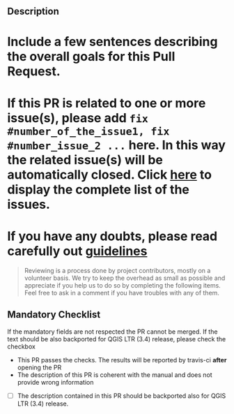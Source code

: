 ## Description

# Include a few sentences describing the overall goals for this Pull Request.

# If this PR is related to one or more issue(s), please add `fix #number_of_the_issue1, fix #number_issue_2 ...` here. In this way the related issue(s) will be automatically closed. Click [here](https://github.com/qgis/QGIS-Documentation/issues) to display the complete list of the issues.

# If you have any doubts, please read carefully out [guidelines](https://docs.qgis.org/testing/en/docs/documentation_guidelines/index.html)

> Reviewing is a process done by project contributors, mostly on a volunteer basis. We try to keep the overhead as small as possible and appreciate if you help us to do so by completing the following items. Feel free to ask in a comment if you have troubles with any of them.

## Mandatory Checklist

If the mandatory fields are not respected the PR cannot be merged. If the text should be also backported for QGIS LTR (3.4) release, please check the checkbox

- This PR passes the checks. The results will be reported by travis-ci **after** opening the PR
- The description of this PR is coherent with the manual and does not provide wrong information
- [ ] The description contained in this PR should be backported also for QGIS LTR (3.4) release.

